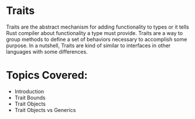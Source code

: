 # Traits
Traits are the abstract mechanism for adding functionality to types or it tells Rust compiler about functionality a 
type must provide. Traits are a way to group methods to define a set of behaviors necessary to accomplish some purpose.
In a nutshell, Traits are kind of similar to interfaces in other languages with some differences.

# Topics Covered:
* Introduction
* Trait Bounds
* Trait Objects
* Trait Objects vs Generics
